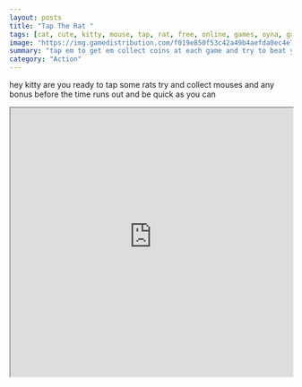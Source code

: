```yaml
---
layout: posts
title: "Tap The Rat "
tags: [cat, cute, kitty, mouse, tap, rat, free, online, games, oyna, game, free, games, play, play, games]
image: "https://img.gamedistribution.com/f019e850f53c42a49b4aefda0ec4e75b.jpg"
summary: "tap em to get em collect coins at each game and try to beat your best score  free online games oyna game free games play play games"
category: "Action"
---
```


hey kitty are you ready to tap some rats try and collect mouses and any bonus before the time runs out and be quick as you can

<iframe width="100%" height="480px;" src="https://html5.gamedistribution.com/f019e850f53c42a49b4aefda0ec4e75b/"></iframe>